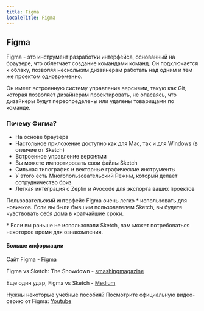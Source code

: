 ```yaml
---
title: Figma
localeTitle: Figma
---
```

## Figma

Figma - это инструмент разработки интерфейса, основанный на браузере, что облегчает создание командами команд. Он подключается к облаку, позволяя нескольким дизайнерам работать над одним и тем же проектом одновременно.

Он имеет встроенную систему управления версиями, такую ​​как Git, которая позволяет дизайнерам проектировать, не опасаясь, что дизайнеры будут переопределены или удалены товарищами по команде.

### Почему Фигма?

*   На основе браузера
*   Настольное приложение доступно как для Mac, так и для Windows (в отличие от Sketch)
*   Встроенное управление версиями
*   Вы можете импортировать свои файлы Sketch
*   Сильная типография и векторные графические инструменты
*   У этого есть Многопользовательский Режим, который делает сотрудничество бриз
*   Легкая интеграция с Zeplin и Avocode для экспорта ваших проектов

Пользовательский интерфейс Figma очень легко \* использовать для новичков. Если вы были бывшим пользователем Sketch, вы будете чувствовать себя дома в кратчайшие сроки.

\* Если вы раньше не использовали Sketch, вам может потребоваться некоторое время для ознакомления.

#### Больше информации

Сайт Figma - [Figma](https://figma.com)

Figma vs Sketch: The Showdown - [smashingmagazine](https://www.smashingmagazine.com/2017/03/sketch-figma-showdown/)

Еще один удар, Figma vs Sketch - [Medium](https://medium.com/@mengto/figma-vs-sketch-c01e5e74eddd)

Нужны некоторые учебные пособия? Посмотрите официальную видео-серию от Figma: [Youtube](https://www.youtube.com/channel/UCQsVmhSa4X-G3lHlUtejzLA)